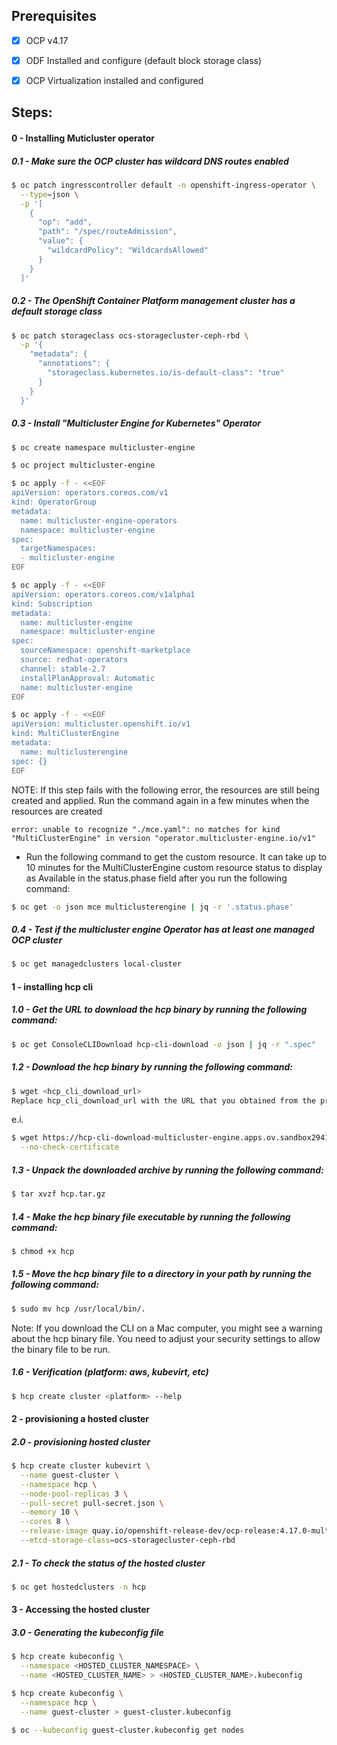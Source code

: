 ## Prerequisites

- [x] OCP v4.17

- [x] ODF Installed and configure (default block storage class)

- [x] OCP Virtualization installed and configured


## Steps:

#### 0 - Installing Muticluster operator

##### 0.1 - Make sure the OCP cluster has wildcard DNS routes enabled
```bash
$ oc patch ingresscontroller default -n openshift-ingress-operator \
  --type=json \
  -p '[
    { 
      "op": "add", 
      "path": "/spec/routeAdmission", 
      "value": { 
        "wildcardPolicy": "WildcardsAllowed" 
      } 
    }
  ]'
```

##### 0.2 - The OpenShift Container Platform management cluster has a default storage class
```bash
$ oc patch storageclass ocs-storagecluster-ceph-rbd \
  -p '{
    "metadata": {
      "annotations": {
        "storageclass.kubernetes.io/is-default-class": "true"
      }
    }
  }'
```

##### 0.3 - Install *"Multicluster Engine for Kubernetes"* Operator

```bash
$ oc create namespace multicluster-engine
```

```bash
$ oc project multicluster-engine
```

```bash
$ oc apply -f - <<EOF
apiVersion: operators.coreos.com/v1
kind: OperatorGroup
metadata:
  name: multicluster-engine-operators
  namespace: multicluster-engine
spec:
  targetNamespaces:
  - multicluster-engine
EOF
```

```bash
$ oc apply -f - <<EOF
apiVersion: operators.coreos.com/v1alpha1
kind: Subscription
metadata:
  name: multicluster-engine
  namespace: multicluster-engine
spec:
  sourceNamespace: openshift-marketplace
  source: redhat-operators
  channel: stable-2.7
  installPlanApproval: Automatic
  name: multicluster-engine
EOF
```

```bash
$ oc apply -f - <<EOF
apiVersion: multicluster.openshift.io/v1
kind: MultiClusterEngine
metadata:
  name: multiclusterengine
spec: {}
EOF
```
NOTE: If this step fails with the following error, the resources are still being created and applied. Run the command again in a few minutes when the resources are created

```text
error: unable to recognize "./mce.yaml": no matches for kind "MultiClusterEngine" in version "operator.multicluster-engine.io/v1"
```

- Run the following command to get the custom resource. It can take up to 10 minutes for the MultiClusterEngine custom resource status to display as Available in the status.phase field after you run the following command:

```bash
$ oc get -o json mce multiclusterengine | jq -r '.status.phase'
```

##### 0.4 - Test if the multicluster engine Operator has at least one managed OCP cluster
```bash
$ oc get managedclusters local-cluster
```

####  1 - installing hcp cli
##### 1.0 - Get the URL to download the hcp binary by running the following command:
```bash
$ oc get ConsoleCLIDownload hcp-cli-download -o json | jq -r ".spec"
```

##### 1.2 - Download the hcp binary by running the following command:
```bash
$ wget <hcp_cli_download_url> 
Replace hcp_cli_download_url with the URL that you obtained from the previous step.
```
e.i.

```bash
$ wget https://hcp-cli-download-multicluster-engine.apps.ov.sandbox2941.opentlc.com/darwin/amd64/hcp.tar.gz \
  --no-check-certificate
```

##### 1.3 - Unpack the downloaded archive by running the following command:
```bash
$ tar xvzf hcp.tar.gz
```

##### 1.4 - Make the hcp binary file executable by running the following command:
```bash
$ chmod +x hcp
```

##### 1.5 - Move the hcp binary file to a directory in your path by running the following command:
```bash
$ sudo mv hcp /usr/local/bin/.
```

Note: If you download the CLI on a Mac computer, you might see a warning about the hcp binary file. You need to adjust your security settings to allow the binary file to be run.

##### 1.6 - Verification (platform: aws, kubevirt, etc)
```bash
$ hcp create cluster <platform> --help 
```

#### 2 - provisioning a hosted cluster
##### 2.0 - provisioning hosted cluster
```bash
$ hcp create cluster kubevirt \
  --name guest-cluster \
  --namespace hcp \
  --node-pool-replicas 3 \
  --pull-secret pull-secret.json \
  --memory 10 \
  --cores 8 \
  --release-image quay.io/openshift-release-dev/ocp-release:4.17.0-multi \
  --etcd-storage-class=ocs-storagecluster-ceph-rbd
```

##### 2.1 - To check the status of the hosted cluster
```bash
$ oc get hostedclusters -n hcp
```

#### 3 - Accessing the hosted cluster

##### 3.0 - Generating the kubeconfig file
```bash
$ hcp create kubeconfig \
  --namespace <HOSTED_CLUSTER_NAMESPACE> \
  --name <HOSTED_CLUSTER_NAME> > <HOSTED_CLUSTER_NAME>.kubeconfig
``` 

```bash
$ hcp create kubeconfig \
  --namespace hcp \
  --name guest-cluster > guest-cluster.kubeconfig
```

```bash
$ oc --kubeconfig guest-cluster.kubeconfig get nodes
```